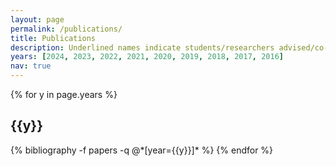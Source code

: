 ```yaml
---
layout: page
permalink: /publications/
title: Publications
description: Underlined names indicate students/researchers advised/co-advised by me.
years: [2024, 2023, 2022, 2021, 2020, 2019, 2018, 2017, 2016]
nav: true
---
```


<div class="publications">

{% for y in page.years %}
  <h2 class="year">{{y}}</h2>
  {% bibliography -f papers -q @*[year={{y}}]* %}
{% endfor %}

</div>
